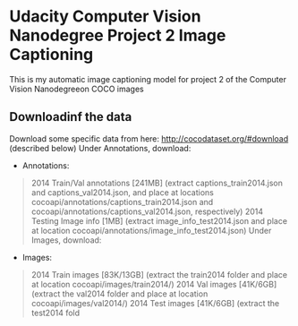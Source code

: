 # Udacity Computer Vision Nanodegree Project 2 Image Captioning 
This is my automatic image captioning model for project 2 of the Computer Vision Nanodegreeon COCO images

## Downloadinf the data
Download some specific data from here: http://cocodataset.org/#download (described below) Under Annotations, download:

- Annotations:

> 2014 Train/Val annotations [241MB] (extract captions_train2014.json and captions_val2014.json, and place at locations cocoapi/annotations/captions_train2014.json and cocoapi/annotations/captions_val2014.json, respectively)
> 2014 Testing Image info [1MB] (extract image_info_test2014.json and place at location cocoapi/annotations/image_info_test2014.json) Under Images, download:

- Images:

> 2014 Train images [83K/13GB] (extract the train2014 folder and place at location cocoapi/images/train2014/)
> 2014 Val images [41K/6GB] (extract the val2014 folder and place at location cocoapi/images/val2014/)
> 2014 Test images [41K/6GB] (extract the test2014 fold
